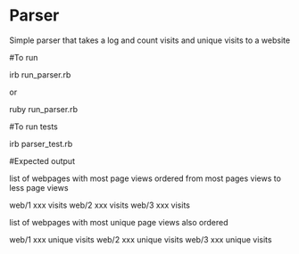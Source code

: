 Parser
=======

Simple parser that takes a log and count visits and unique visits to a website

#To run

irb run_parser.rb <path-to-logfile>

or

ruby run_parser.rb <path-to-logfile>

#To run tests

irb parser_test.rb

#Expected output

list of webpages with most page views ordered from most pages views to less page views

web/1 xxx visits
web/2 xxx visits
web/3 xxx visits

list of webpages with most unique page views also ordered

web/1 xxx unique visits
web/2 xxx unique visits
web/3 xxx unique visits



